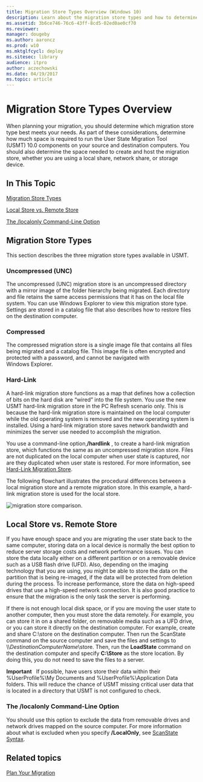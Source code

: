 ```yaml
---
title: Migration Store Types Overview (Windows 10)
description: Learn about the migration store types and how to determine which migration store type best suits your needs.
ms.assetid: 3b6ce746-76c6-43ff-8cd5-02ed0ae0cf70
ms.reviewer: 
manager: dougeby
ms.author: aaroncz
ms.prod: w10
ms.mktglfcycl: deploy
ms.sitesec: library
audience: itpro
author: aczechowski
ms.date: 04/19/2017
ms.topic: article
---
```


# Migration Store Types Overview


When planning your migration, you should determine which migration store type best meets your needs. As part of these considerations, determine how much space is required to run the User State Migration Tool (USMT) 10.0 components on your source and destination computers. You should also determine the space needed to create and host the migration store, whether you are using a local share, network share, or storage device.

## In This Topic


[Migration Store Types](#bkmk-types)

[Local Store vs. Remote Store](#bkmk-localvremote)

[The /localonly Command-Line Option](#bkmk-localonly)

## <a href="" id="bkmk-types"></a>Migration Store Types


This section describes the three migration store types available in USMT.

### Uncompressed (UNC)

The uncompressed (UNC) migration store is an uncompressed directory with a mirror image of the folder hierarchy being migrated. Each directory and file retains the same access permissions that it has on the local file system. You can use Windows Explorer to view this migration store type. Settings are stored in a catalog file that also describes how to restore files on the destination computer.

### Compressed

The compressed migration store is a single image file that contains all files being migrated and a catalog file. This image file is often encrypted and protected with a password, and cannot be navigated with Windows Explorer.

### Hard-Link

A hard-link migration store functions as a map that defines how a collection of bits on the hard disk are “wired” into the file system. You use the new USMT hard-link migration store in the PC Refresh scenario only. This is because the hard-link migration store is maintained on the local computer while the old operating system is removed and the new operating system is installed. Using a hard-link migration store saves network bandwidth and minimizes the server use needed to accomplish the migration.

You use a command-line option,**/hardlink** , to create a hard-link migration store, which functions the same as an uncompressed migration store. Files are not duplicated on the local computer when user state is captured, nor are they duplicated when user state is restored. For more information, see [Hard-Link Migration Store](usmt-hard-link-migration-store.md).

The following flowchart illustrates the procedural differences between a local migration store and a remote migration store. In this example, a hard-link migration store is used for the local store.

![migration store comparison.](images/dep-win8-l-usmt-migrationcomparemigstores.gif)

## <a href="" id="bkmk-localvremote"></a>Local Store vs. Remote Store


If you have enough space and you are migrating the user state back to the same computer, storing data on a local device is normally the best option to reduce server storage costs and network performance issues. You can store the data locally either on a different partition or on a removable device such as a USB flash drive (UFD). Also, depending on the imaging technology that you are using, you might be able to store the data on the partition that is being re-imaged, if the data will be protected from deletion during the process. To increase performance, store the data on high-speed drives that use a high-speed network connection. It is also good practice to ensure that the migration is the only task the server is performing.

If there is not enough local disk space, or if you are moving the user state to another computer, then you must store the data remotely. For example, you can store it in on a shared folder, on removable media such as a UFD drive, or you can store it directly on the destination computer. For example, create and share C:\\store on the destination computer. Then run the ScanState command on the source computer and save the files and settings to \\\\*DestinationComputerName*\\store. Then, run the **LoadState** command on the destination computer and specify **C:\\Store** as the store location. By doing this, you do not need to save the files to a server.

**Important**  
If possible, have users store their data within their %UserProfile%\\My Documents and %UserProfile%\\Application Data folders. This will reduce the chance of USMT missing critical user data that is located in a directory that USMT is not configured to check.

 

### <a href="" id="bkmk-localonly"></a>The /localonly Command-Line Option

You should use this option to exclude the data from removable drives and network drives mapped on the source computer. For more information about what is excluded when you specify **/LocalOnly**, see [ScanState Syntax](usmt-scanstate-syntax.md).

## Related topics


[Plan Your Migration](usmt-plan-your-migration.md)

 

 





